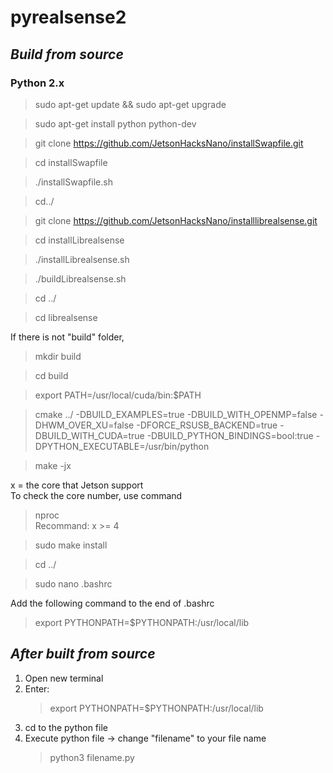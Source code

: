 # **pyrealsense2**
## ***Build from source***
### ****Python 2.x****

> sudo apt-get update && sudo apt-get upgrade

> sudo apt-get install python python-dev

> git clone https://github.com/JetsonHacksNano/installSwapfile.git

> cd installSwapfile

> ./installSwapfile.sh

> cd../

> git clone https://github.com/JetsonHacksNano/installlibrealsense.git

> cd installLibrealsense

> ./installLibrealsense.sh

> ./buildLibrealsense.sh

> cd ../

> cd librealsense

If there is not "build" folder,
> mkdir build

> cd build

> export PATH=/usr/local/cuda/bin:$PATH

> cmake ../ -DBUILD_EXAMPLES=true -DBUILD_WITH_OPENMP=false -DHWM_OVER_XU=false -DFORCE_RSUSB_BACKEND=true -DBUILD_WITH_CUDA=true -DBUILD_PYTHON_BINDINGS=bool:true -DPYTHON_EXECUTABLE=/usr/bin/python

> make -jx

x = the core that Jetson support
<br> To check the core number, use command
> nproc
<br> Recommand: x >= 4

> sudo make install

> cd ../

> sudo nano .bashrc

Add the following command to the end of .bashrc
> export PYTHONPATH=$PYTHONPATH:/usr/local/lib


## ***After built from source***
1.  Open new terminal
2.  Enter:
    > export PYTHONPATH=$PYTHONPATH:/usr/local/lib
3.  cd to the python file
4.  Execute python file -> change "filename" to your file name
    > python3 filename.py
